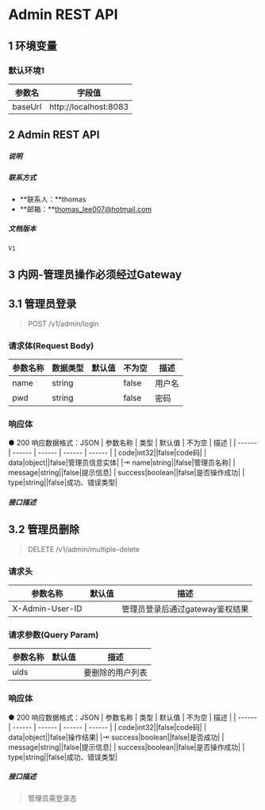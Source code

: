 # Admin REST API

## 1	环境变量

### 默认环境1
| 参数名 | 字段值 |
| ------ | ------ |
|baseUrl|http://localhost:8083|


## 2	Admin REST API

##### 说明
> 



##### 联系方式
- **联系人：**thomas
- **邮箱：**thomas_lee007@hotmail.com


##### 文档版本
```
V1
```


## 3	内网-管理员操作必须经过Gateway

## 3.1	管理员登录

> POST  /v1/admin/login
### 请求体(Request Body)
| 参数名称 | 数据类型 | 默认值 | 不为空 | 描述 |
| ------ | ------ | ------ | ------ | ------ |
| name|string||false|用户名|
| pwd|string||false|密码|
### 响应体
● 200 响应数据格式：JSON
| 参数名称 | 类型 | 默认值 | 不为空 | 描述 |
| ------ | ------ | ------ | ------ | ------ |
| code|int32||false|code码|
| data|object||false|管理员信息实体|
|⇥ name|string||false|管理员名称|
| message|string||false|提示信息|
| success|boolean||false|是否操作成功|
| type|string||false|成功、错误类型|

##### 接口描述
> 




## 3.2	管理员删除

> DELETE  /v1/admin/multiple-delete
### 请求头
| 参数名称 | 默认值 | 描述 |
| ------ | ------ | ------ |
|X-Admin-User-ID||管理员登录后通过gateway鉴权结果|
### 请求参数(Query Param)
| 参数名称 | 默认值 | 描述 |
| ------ | ------ | ------ |
|uids||要删除的用户列表|
### 响应体
● 200 响应数据格式：JSON
| 参数名称 | 类型 | 默认值 | 不为空 | 描述 |
| ------ | ------ | ------ | ------ | ------ |
| code|int32||false|code码|
| data|object||false|操作结果|
|⇥ success|boolean||false|是否成功|
| message|string||false|提示信息|
| success|boolean||false|是否操作成功|
| type|string||false|成功、错误类型|

##### 接口描述
> 管理员需登录态



